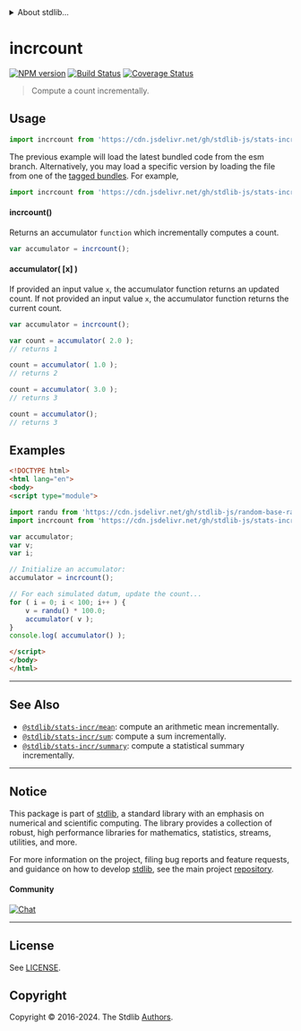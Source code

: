 <!--

@license Apache-2.0

Copyright (c) 2018 The Stdlib Authors.

Licensed under the Apache License, Version 2.0 (the "License");
you may not use this file except in compliance with the License.
You may obtain a copy of the License at

   http://www.apache.org/licenses/LICENSE-2.0

Unless required by applicable law or agreed to in writing, software
distributed under the License is distributed on an "AS IS" BASIS,
WITHOUT WARRANTIES OR CONDITIONS OF ANY KIND, either express or implied.
See the License for the specific language governing permissions and
limitations under the License.

-->


<details>
  <summary>
    About stdlib...
  </summary>
  <p>We believe in a future in which the web is a preferred environment for numerical computation. To help realize this future, we've built stdlib. stdlib is a standard library, with an emphasis on numerical and scientific computation, written in JavaScript (and C) for execution in browsers and in Node.js.</p>
  <p>The library is fully decomposable, being architected in such a way that you can swap out and mix and match APIs and functionality to cater to your exact preferences and use cases.</p>
  <p>When you use stdlib, you can be absolutely certain that you are using the most thorough, rigorous, well-written, studied, documented, tested, measured, and high-quality code out there.</p>
  <p>To join us in bringing numerical computing to the web, get started by checking us out on <a href="https://github.com/stdlib-js/stdlib">GitHub</a>, and please consider <a href="https://opencollective.com/stdlib">financially supporting stdlib</a>. We greatly appreciate your continued support!</p>
</details>

# incrcount

[![NPM version][npm-image]][npm-url] [![Build Status][test-image]][test-url] [![Coverage Status][coverage-image]][coverage-url] <!-- [![dependencies][dependencies-image]][dependencies-url] -->

> Compute a count incrementally.



<section class="usage">

## Usage

```javascript
import incrcount from 'https://cdn.jsdelivr.net/gh/stdlib-js/stats-incr-count@esm/index.mjs';
```
The previous example will load the latest bundled code from the esm branch. Alternatively, you may load a specific version by loading the file from one of the [tagged bundles](https://github.com/stdlib-js/stats-incr-count/tags). For example,

```javascript
import incrcount from 'https://cdn.jsdelivr.net/gh/stdlib-js/stats-incr-count@v0.2.2-esm/index.mjs';
```

#### incrcount()

Returns an accumulator `function` which incrementally computes a count.

```javascript
var accumulator = incrcount();
```

#### accumulator( \[x] )

If provided an input value `x`, the accumulator function returns an updated count. If not provided an input value `x`, the accumulator function returns the current count.

```javascript
var accumulator = incrcount();

var count = accumulator( 2.0 );
// returns 1

count = accumulator( 1.0 );
// returns 2

count = accumulator( 3.0 );
// returns 3

count = accumulator();
// returns 3
```

</section>

<!-- /.usage -->

<section class="examples">

## Examples

<!-- eslint no-undef: "error" -->

```html
<!DOCTYPE html>
<html lang="en">
<body>
<script type="module">

import randu from 'https://cdn.jsdelivr.net/gh/stdlib-js/random-base-randu@esm/index.mjs';
import incrcount from 'https://cdn.jsdelivr.net/gh/stdlib-js/stats-incr-count@esm/index.mjs';

var accumulator;
var v;
var i;

// Initialize an accumulator:
accumulator = incrcount();

// For each simulated datum, update the count...
for ( i = 0; i < 100; i++ ) {
    v = randu() * 100.0;
    accumulator( v );
}
console.log( accumulator() );

</script>
</body>
</html>
```

</section>

<!-- /.examples -->

<!-- Section for related `stdlib` packages. Do not manually edit this section, as it is automatically populated. -->

<section class="related">

* * *

## See Also

-   <span class="package-name">[`@stdlib/stats-incr/mean`][@stdlib/stats/incr/mean]</span><span class="delimiter">: </span><span class="description">compute an arithmetic mean incrementally.</span>
-   <span class="package-name">[`@stdlib/stats-incr/sum`][@stdlib/stats/incr/sum]</span><span class="delimiter">: </span><span class="description">compute a sum incrementally.</span>
-   <span class="package-name">[`@stdlib/stats-incr/summary`][@stdlib/stats/incr/summary]</span><span class="delimiter">: </span><span class="description">compute a statistical summary incrementally.</span>

</section>

<!-- /.related -->

<!-- Section for all links. Make sure to keep an empty line after the `section` element and another before the `/section` close. -->


<section class="main-repo" >

* * *

## Notice

This package is part of [stdlib][stdlib], a standard library with an emphasis on numerical and scientific computing. The library provides a collection of robust, high performance libraries for mathematics, statistics, streams, utilities, and more.

For more information on the project, filing bug reports and feature requests, and guidance on how to develop [stdlib][stdlib], see the main project [repository][stdlib].

#### Community

[![Chat][chat-image]][chat-url]

---

## License

See [LICENSE][stdlib-license].


## Copyright

Copyright &copy; 2016-2024. The Stdlib [Authors][stdlib-authors].

</section>

<!-- /.stdlib -->

<!-- Section for all links. Make sure to keep an empty line after the `section` element and another before the `/section` close. -->

<section class="links">

[npm-image]: http://img.shields.io/npm/v/@stdlib/stats-incr-count.svg
[npm-url]: https://npmjs.org/package/@stdlib/stats-incr-count

[test-image]: https://github.com/stdlib-js/stats-incr-count/actions/workflows/test.yml/badge.svg?branch=v0.2.2
[test-url]: https://github.com/stdlib-js/stats-incr-count/actions/workflows/test.yml?query=branch:v0.2.2

[coverage-image]: https://img.shields.io/codecov/c/github/stdlib-js/stats-incr-count/main.svg
[coverage-url]: https://codecov.io/github/stdlib-js/stats-incr-count?branch=main

<!--

[dependencies-image]: https://img.shields.io/david/stdlib-js/stats-incr-count.svg
[dependencies-url]: https://david-dm.org/stdlib-js/stats-incr-count/main

-->

[chat-image]: https://img.shields.io/gitter/room/stdlib-js/stdlib.svg
[chat-url]: https://app.gitter.im/#/room/#stdlib-js_stdlib:gitter.im

[stdlib]: https://github.com/stdlib-js/stdlib

[stdlib-authors]: https://github.com/stdlib-js/stdlib/graphs/contributors

[umd]: https://github.com/umdjs/umd
[es-module]: https://developer.mozilla.org/en-US/docs/Web/JavaScript/Guide/Modules

[deno-url]: https://github.com/stdlib-js/stats-incr-count/tree/deno
[deno-readme]: https://github.com/stdlib-js/stats-incr-count/blob/deno/README.md
[umd-url]: https://github.com/stdlib-js/stats-incr-count/tree/umd
[umd-readme]: https://github.com/stdlib-js/stats-incr-count/blob/umd/README.md
[esm-url]: https://github.com/stdlib-js/stats-incr-count/tree/esm
[esm-readme]: https://github.com/stdlib-js/stats-incr-count/blob/esm/README.md
[branches-url]: https://github.com/stdlib-js/stats-incr-count/blob/main/branches.md

[stdlib-license]: https://raw.githubusercontent.com/stdlib-js/stats-incr-count/main/LICENSE

<!-- <related-links> -->

[@stdlib/stats/incr/mean]: https://github.com/stdlib-js/stats-incr-mean/tree/esm

[@stdlib/stats/incr/sum]: https://github.com/stdlib-js/stats-incr-sum/tree/esm

[@stdlib/stats/incr/summary]: https://github.com/stdlib-js/stats-incr-summary/tree/esm

<!-- </related-links> -->

</section>

<!-- /.links -->
